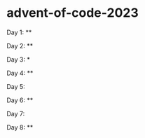 # advent-of-code-2023

Day 1: **

Day 2: **

Day 3: *

Day 4: **

Day 5: 

Day 6: **

Day 7:

Day 8: **